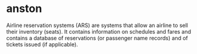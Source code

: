 # anston
Airline reservation systems (ARS) are systems that allow an airline to sell their inventory (seats). It contains information on schedules and fares and contains a database of reservations (or passenger name records) and of tickets issued (if applicable).
